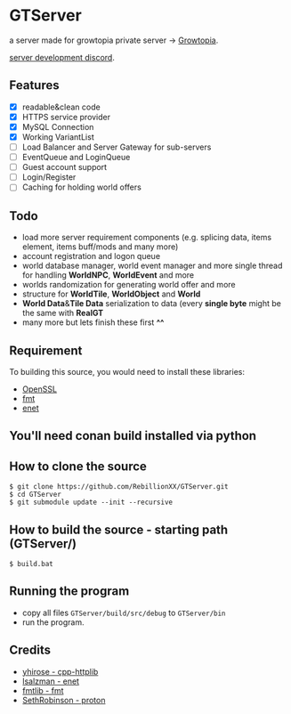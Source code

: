# GTServer

a server made for growtopia private server -> [Growtopia](https://growtopiagame.com/).

[server development discord](https://discord.gg/5BRwQVwvRq).
## Features
- [x] readable&clean code
- [x] HTTPS service provider
- [x] MySQL Connection
- [x] Working VariantList
- [ ] Load Balancer and Server Gateway for sub-servers
- [ ] EventQueue and LoginQueue
- [ ] Guest account support
- [ ] Login/Register
- [ ] Caching for holding world offers

## Todo
- load more server requirement components (e.g. splicing data, items element, items buff/mods and many more)
- account registration and logon queue
- world database manager, world event manager and more single thread for handling **WorldNPC**, **WorldEvent** and more
- worlds randomization for generating world offer and more
- structure for **WorldTile**, **WorldObject** and **World**
- **World Data**&**Tile Data** serialization to data (every **single byte** might be the same with **RealGT**
- many more but lets finish these first **^^**

## Requirement
To building this source, you would need to install these libraries:
- [OpenSSL](https://github.com/openssl/openssl)
- [fmt](https://github.com/fmtlib/fmt)
- [enet](https://github.com/lsalzman/enet)

## You'll need conan build installed via python
## How to clone the source
```
$ git clone https://github.com/RebillionXX/GTServer.git
$ cd GTServer
$ git submodule update --init --recursive
```

## How to build the source - starting path (GTServer/)
```
$ build.bat
```

## Running the program
- copy all files `GTServer/build/src/debug` to `GTServer/bin`
- run the program.

## Credits
 - [yhirose - cpp-httplib](https://github.com/yhirose/cpp-httplib)
 - [lsalzman - enet](https://github.com/lsalzman/enet)
 - [fmtlib - fmt](https://github.com/fmtlib/fmt)
 - [SethRobinson - proton](https://github.com/SethRobinson/proton)
